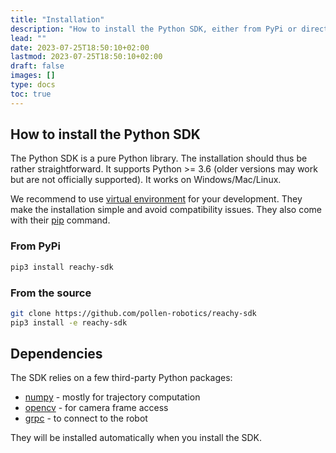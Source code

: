 ```yaml
---
title: "Installation"
description: "How to install the Python SDK, either from PyPi or directly from sources."
lead: ""
date: 2023-07-25T18:50:10+02:00
lastmod: 2023-07-25T18:50:10+02:00
draft: false
images: []
type: docs
toc: true
---
```


## How to install the Python SDK

The Python SDK is a pure Python library. The installation should thus be rather straightforward. It supports Python >= 3.6 (older versions may work but are not officially supported). It works on Windows/Mac/Linux.

We recommend to use [virtual environment](https://docs.python.org/3/tutorial/venv.html) for your development. They make the installation simple and avoid compatibility issues. They also come with their [pip](https://pip.pypa.io/en/stable/) command.

### From PyPi

```bash
pip3 install reachy-sdk
```

### From the source

```bash
git clone https://github.com/pollen-robotics/reachy-sdk
pip3 install -e reachy-sdk
```

## Dependencies

The SDK relies on a few third-party Python packages:

* [numpy](https://numpy.org) - mostly for trajectory computation
* [opencv](https://opencv.org) - for camera frame access
* [grpc](https://grpc.io) - to connect to the robot

They will be installed automatically when you install the SDK.
